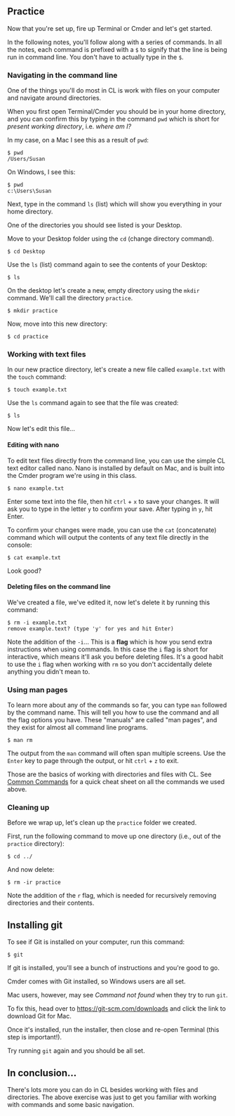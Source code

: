 ## Practice

Now that you're set up, fire up Terminal or Cmder and let's get started.

In the following notes, you'll follow along with a series of commands. In all the notes, each command is prefixed with a `$` to signify that the line is being run in command line. You don't have to actually type in the `$`.


### Navigating in the command line

One of the things you'll do most in CL is work with files on your computer and navigate around directories.

When you first open Terminal/Cmder you should be in your home directory, and you can confirm this by typing in the command `pwd` which is short for *present working directory*, i.e. *where am I?*

In my case, on a Mac I see this as a result of `pwd`:

    $ pwd
    /Users/Susan

On Windows, I see this:


    $ pwd
    c:\Users\Susan


Next, type in the command `ls` (list) which will show you everything in your home directory.

One of the directories you should see listed is your Desktop.

Move to your Desktop folder using the `cd` (change directory command).

    $ cd Desktop


Use the `ls` (list) command again to see the contents of your Desktop:

    $ ls


On the desktop let's create a new, empty directory using the `mkdir` command. We'll call the directory `practice`.

    $ mkdir practice


Now, move into this new directory:

    $ cd practice

### Working with text files

In our new practice directory, let's create a new file called `example.txt` with the `touch` command:

    $ touch example.txt


Use the `ls` command again to see that the file was created:

    $ ls


Now let's edit this file...

#### Editing with nano

To edit text files directly from the command line, you can use the simple CL text editor called nano. Nano is installed by default on Mac, and is built into the Cmder program we're using in this class.

    $ nano example.txt

Enter some text into the file, then hit `ctrl` + `x` to save your changes. It will ask you to type in the letter `y` to confirm your save. After typing in `y`, hit Enter.

To confirm your changes were made, you can use the `cat` (concatenate) command which will output the contents of any text file directly in the console:

    $ cat example.txt

Look good?


#### Deleting files on the command line

We've created a file, we've edited it, now let's delete it by running this command:

    $ rm -i example.txt
    remove example.text? (type 'y' for yes and hit Enter)


Note the addition of the `-i`... This is a **flag** which is how you send extra instructions when using commands. In this case the `i` flag is short for interactive, which means it'll ask you before deleting files. It's a good habit to use the `i` flag when working with `rm` so you don't accidentally delete anything you didn't mean to.

### Using man pages

To learn more about any of the commands so far, you can type `man` followed by the command name. This will tell you how to use the command and all the flag options you have. These "manuals" are called "man pages", and they exist for almost all command line programs.


    $ man rm


The output from the `man` command will often span multiple screens. Use the `Enter` key to page through the output, or hit `ctrl` + `z` to exit.

Those are the basics of working with directories and files with CL. See [Common Commands](https://github.com/susanBuck/notes/blob/master/07_Command_Line/04_Common-commands.md) for a quick cheat sheet on all the commands we used above.

### Cleaning up

Before we wrap up, let's clean up the `practice` folder we created.

First, run the following command to move up one directory (i.e., out of the `practice` directory):

    $ cd ../

And now delete:

    $ rm -ir practice

Note the addition of the `r` flag, which is needed for recursively removing directories and their contents.

## Installing git

To see if Git is installed on your computer, run this command:


    $ git


If git is installed, you'll see a bunch of instructions and you're good to go.

Cmder comes with Git installed, so Windows users are all set.

Mac users, however, may see *Command not found* when they try to run `git`.

To fix this, head over to <https://git-scm.com/downloads> and click the link to download Git for Mac.

Once it's installed, run the installer, then close and re-open Terminal (this step is important!).

Try running `git` again and you should be all set.


## In conclusion...

There's lots more you can do in CL besides working with files and directories. The above exercise was just to get you familiar with working with commands and some basic navigation.
